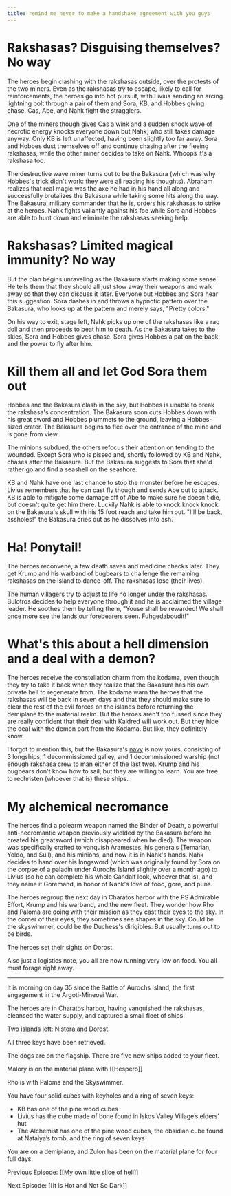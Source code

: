 ```yaml
---
title: remind me never to make a handshake agreement with you guys
---
```

# Rakshasas? Disguising themselves? No way
The heroes begin clashing with the rakshasas outside, over the protests of the two miners. Even as the rakshasas try to escape, likely to call for reinforcements, the heroes go into hot pursuit, with Livius sending an arcing lightning bolt through a pair of them and Sora, KB, and Hobbes giving chase. Cas, Abe, and Nahk fight the stragglers. 

One of the miners though gives Cas a wink and a sudden shock wave of necrotic energy knocks everyone down but Nahk, who still takes damage anyway. Only KB is left unaffected, having been slightly too far away. Sora and Hobbes dust themselves off and continue chasing after the fleeing rakshasas, while the other miner decides to take on Nahk. Whoops it's a rakshasa too. 

The destructive wave miner turns out to be the Bakasura (which was why Hobbes's trick didn't work: they were all reading his thoughts). Abraham realizes that real magic was the axe he had in his hand all along and successfully brutalizes the Bakasura while taking some hits along the way. The Bakasura, military commander that he is, orders his rakshasas to strike at the heroes. Nahk fights valiantly against his foe while Sora and Hobbes are able to hunt down and eliminate the rakshasas seeking help. 

# Rakshasas? Limited magical immunity? No way
But the plan begins unraveling as the Bakasura starts making some sense. He tells them that they should all just stow away their weapons and walk away so that they can discuss it later. Everyone but Hobbes and Sora hear this suggestion. Sora dashes in and throws a hypnotic pattern over the Bakasura, who looks up at the pattern and merely says, "Pretty colors."

On his way to exit, stage left, Nahk picks up one of the rakshasas like a rag doll and then proceeds to beat him to death. As the Bakasura takes to the skies, Sora and Hobbes gives chase. Sora gives Hobbes a pat on the back and the power to fly after him. 

# Kill them all and let God Sora them out
Hobbes and the Bakasura clash in the sky, but Hobbes is unable to break the rakshasa's concentration. The Bakasura soon cuts Hobbes down with his great sword and Hobbes plummets to the ground, leaving a Hobbes-sized crater. The Bakasura begins to flee over the entrance of the mine and is gone from view. 

The minions subdued, the others refocus their attention on tending to the wounded. Except Sora who is pissed and, shortly followed by KB and Nahk, chases after the Bakasura. But the Bakasura suggests to Sora that she'd rather go and find a seashell on the seashore. 

KB and Nahk have one last chance to stop the monster before he escapes. Livius remembers that he can cast fly though and sends Abe out to attack. KB is able to mitigate some damage off of Abe to make sure he doesn't die, but doesn't quite get him there. Luckily Nahk is able to knock knock knock on the Bakasura's skull with his 15 foot reach and take him out. "I'll be back, assholes!" the Bakasura cries out as he dissolves into ash.

# Ha! Ponytail!
The heroes reconvene, a few death saves and medicine checks later. They get Krump and his warband of bugbears to challenge the remaining rakshasas on the island to dance-off. The rakshasas lose (their lives). 

The human villagers try to adjust to life no longer under the rakshasas. Bulotros decides to help everyone through it and he is acclaimed the village leader. He soothes them by telling them, "Youse shall be rewarded! We shall once more see the lands our forebearers seen. Fuhgedaboudit!" 

# What's this about a hell dimension and a deal with a demon?
The heroes receive the constellation charm from the kodama, even though they try to take it back when they realize that the Bakasura has his own private hell to regenerate from. The kodama warn the heroes that the rakshasas will be back in seven days and that they should make sure to clear the rest of the evil forces on the islands before returning the demiplane to the material realm. But the heroes aren't too fussed since they are really confident that their deal with Kaldred will work out. But they hide the deal with the demon part from the Kodama. But like, they definitely know.

I forgot to mention this, but the Bakasura's [navy](https://www.dndbeyond.com/sources/gos/of-ships-and-the-sea#SampleShips) is now yours, consisting of 3 longships, 1 decommissioned galley, and 1 decommissioned warship (not enough rakshasa crew to man either of the last two). Krump and his bugbears don't know how to sail, but they are willing to learn. You are free to rechristen (whoever that is) these ships.

# My alchemical necromance
The heroes find a polearm weapon named the Binder of Death, a powerful anti-necromantic weapon previously wielded by the Bakasura before he created his greatsword (which disappeared when he died). The weapon was specifically crafted to vanquish Aramestes, his generals (Temarian, Yoldo, and Sull), and his minions, and now it is in Nahk's hands. Nahk decides to hand over his longsword (which was originally found by Sora on the corpse of a paladin under Aurochs Island slightly over a month ago) to Livius (so he can complete his whole Gandalf look, whoever that is), and they name it Goremand, in honor of Nahk's love of food, gore, and puns. 

The heroes regroup the next day in Charatos harbor with the PS Admirable Effort, Krump and his warband, and the new fleet. They wonder how Rho and Paloma are doing with their mission as they cast their eyes to the sky. In the corner of their eyes, they sometimes see shapes in the sky. Could be the skyswimmer, could be the Duchess's dirigibles. But usually turns out to be birds. 

The heroes set their sights on Dorost. 

Also just a logistics note, you all are now running very low on food. You all must forage right away. 

---
It is morning on day 35 since the Battle of Aurochs Island, the first engagement in the Argoti-Mineosi War.

The heroes are in Charatos harbor, having vanquished the rakshasas, cleansed the water supply, and captured a small fleet of ships. 

Two islands left: Nistora and Dorost.

All three keys have been retrieved.

The dogs are on the flagship. There are five new ships added to your fleet.

Malory is on the material plane with [[Hespero]]

Rho is with Paloma and the Skyswimmer.

You have four solid cubes with keyholes and a ring of seven keys:

-   KB has one of the pine wood cubes
-   Livius has the cube made of bone found in Iskos Valley Village’s elders’ hut
-   The Alchemist has one of the pine wood cubes, the obsidian cube found at Natalya’s tomb, and the ring of seven keys

You are on a demiplane, and Zulon has been on the material plane for four full days.


Previous Episode: [[My own little slice of hell]]

Next Episode: [[It is Hot and Not So Dark]]